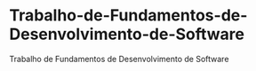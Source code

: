 # Trabalho-de-Fundamentos-de-Desenvolvimento-de-Software
Trabalho de Fundamentos de Desenvolvimento de Software

